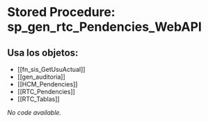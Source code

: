 # Stored Procedure: sp_gen_rtc_Pendencies_WebAPI

## Usa los objetos:
- [[fn_sis_GetUsuActual]]
- [[gen_auditoria]]
- [[HCM_Pendencies]]
- [[RTC_Pendencies]]
- [[RTC_Tablas]]

*No code available.*
